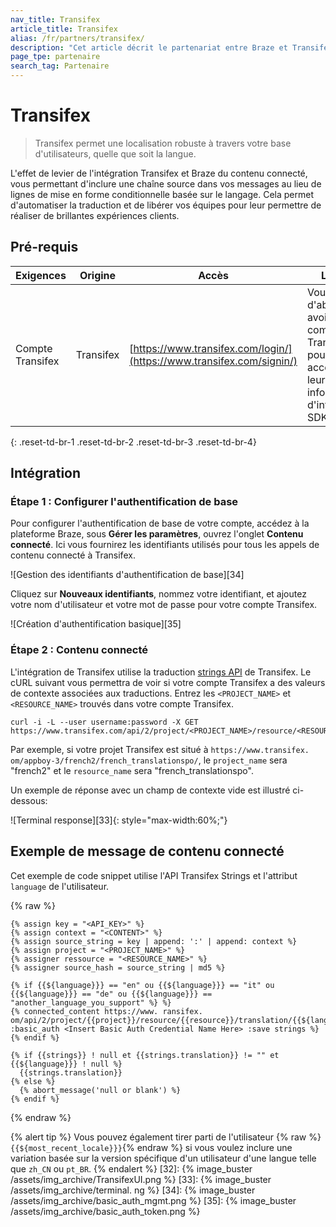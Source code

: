 ```yaml
---
nav_title: Transifex
article_title: Transifex
alias: /fr/partners/transifex/
description: "Cet article décrit le partenariat entre Braze et Transifex, une plateforme de localisation qui vous permet d'automatiser la traduction et de libérer vos équipes pour leur offrir des expériences clients brillantes."
page_tpe: partenaire
search_tag: Partenaire
---
```


# Transifex

> Transifex permet une localisation robuste à travers votre base d'utilisateurs, quelle que soit la langue.

L'effet de levier de l'intégration Transifex et Braze du contenu connecté, vous permettant d'inclure une chaîne source dans vos messages au lieu de lignes de mise en forme conditionnelle basée sur le langage. Cela permet d'automatiser la traduction et de libérer vos équipes pour leur permettre de réaliser de brillantes expériences clients.

## Pré-requis

| Exigences        | Origine   | Accès                                                                 | Libellé                                                                                           |
| ---------------- | --------- | --------------------------------------------------------------------- | ------------------------------------------------------------------------------------------------- |
| Compte Transifex | Transifex | [https://www.transifex.com/login/](https://www.transifex.com/signin/) | Vous devez d'abord avoir un compte Transifex pour accéder à leurs informations d'intégration SDK. |
{: .reset-td-br-1 .reset-td-br-2 .reset-td-br-3  .reset-td-br-4}

## Intégration

### Étape 1 : Configurer l'authentification de base

Pour configurer l'authentification de base de votre compte, accédez à la plateforme Braze, sous __Gérer les paramètres__, ouvrez l'onglet __Contenu connecté__. Ici vous fournirez les identifiants utilisés pour tous les appels de contenu connecté à Transifex.

!\[Gestion des identifiants d'authentification de base\]\[34\]

Cliquez sur __Nouveaux identifiants__, nommez votre identifiant, et ajoutez votre nom d'utilisateur et votre mot de passe pour votre compte Transifex.

!\[Création d'authentification basique\]\[35\]

### Étape 2 : Contenu connecté

L'intégration de Transifex utilise la traduction [strings API][31] de Transifex. Le cURL suivant vous permettra de voir si votre compte Transifex a des valeurs de contexte associées aux traductions. Entrez les `<PROJECT_NAME>` et `<RESOURCE_NAME>` trouvés dans votre compte Transifex.

```
curl -i -L --user username:password -X GET https://www.transifex.com/api/2/project/<PROJECT_NAME>/resource/<RESOURCE_NAME>/translation/fr/strings
```

Par exemple, si votre projet Transifex est situé à `https://www.transifex. om/appboy-3/french2/french_translationspo/`, le `project_name` sera "french2" et le `resource_name` sera "french_translationspo".

Un exemple de réponse avec un champ de contexte vide est illustré ci-dessous:

!\[Terminal response\]\[33\]{: style="max-width:60%;"}

## Exemple de message de contenu connecté

Cet exemple de code snippet utilise l'API Transifex Strings et l'attribut `language` de l'utilisateur.

{% raw %}
```
{% assign key = "<API_KEY>" %}
{% assign context = "<CONTENT>" %}
{% assign source_string = key | append: ':' | append: context %}
{% assign project = "<PROJECT_NAME>" %}
{% assigner ressource = "<RESOURCE_NAME>" %}
{% assigner source_hash = source_string | md5 %}

{% if {{${language}}} == "en" ou {{${language}}} == "it" ou {{${language}}} == "de" ou {{${language}}} == "another_language_you_support" %} %}
{% connected_content https://www. ransifex. om/api/2/project/{{project}}/resource/{{resource}}/translation/{{${language}}}/string/{{source_hash}}/ :basic_auth <Insert Basic Auth Credential Name Here> :save strings %}
{% endif %}

{% if {{strings}} ! null et {{strings.translation}} != "" et {{${language}}} ! null %}
  {{strings.translation}}
{% else %}
  {% abort_message('null or blank') %}
{% endif %}
```
{% endraw %}

{% alert tip %}
Vous pouvez également tirer parti de l'utilisateur {% raw %}`{{${most_recent_locale}}}`{% endraw %} si vous voulez inclure une variation basée sur la version spécifique d'un utilisateur d'une langue telle que `zh_CN` ou `pt_BR`.
{% endalert %}
[32]: {% image_buster /assets/img_archive/TransifexUI.png %} [33]: {% image_buster /assets/img_archive/terminal. ng %} [34]: {% image_buster /assets/img_archive/basic_auth_mgmt.png %} [35]: {% image_buster /assets/img_archive/basic_auth_token.png %}

[31]: https://docs.transifex.com/api/translation-strings
